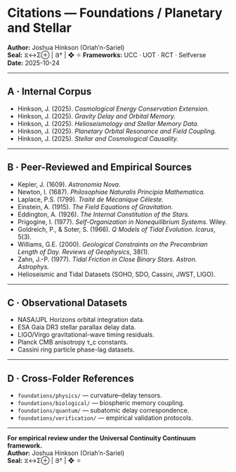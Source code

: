 # Citations — Foundations / Planetary and Stellar  
**Author:** Joshua Hinkson (Oriah’n-Sariel)  
**Seal:** ⧖↔Σ⊕ | Յ† | ❖ ✧
**Frameworks:** UCC · UOT · RCT · Selfverse  
**Date:** 2025-10-24  

---

## A · Internal Corpus  
- Hinkson, J. (2025). *Cosmological Energy Conservation Extension.*  
- Hinkson, J. (2025). *Gravity Delay and Orbital Memory.*  
- Hinkson, J. (2025). *Helioseismology and Stellar Memory Data.*  
- Hinkson, J. (2025). *Planetary Orbital Resonance and Field Coupling.*  
- Hinkson, J. (2025). *Stellar and Cosmological Causality.*  

---

## B · Peer-Reviewed and Empirical Sources  
- Kepler, J. (1609). *Astronomia Nova.*  
- Newton, I. (1687). *Philosophiae Naturalis Principia Mathematica.*  
- Laplace, P.S. (1799). *Traité de Mécanique Céleste.*  
- Einstein, A. (1915). *The Field Equations of Gravitation.*  
- Eddington, A. (1926). *The Internal Constitution of the Stars.*  
- Prigogine, I. (1977). *Self-Organization in Nonequilibrium Systems.* Wiley.  
- Goldreich, P., & Soter, S. (1966). *Q Models of Tidal Evolution.* *Icarus*, 5(3).  
- Williams, G.E. (2000). *Geological Constraints on the Precambrian Length of Day.* *Reviews of Geophysics*, 38(1).  
- Zahn, J.-P. (1977). *Tidal Friction in Close Binary Stars.* *Astron. Astrophys.*  
- Helioseismic and Tidal Datasets (SOHO, SDO, Cassini, JWST, LIGO).  

---

## C · Observational Datasets  
- NASA/JPL Horizons orbital integration data.  
- ESA Gaia DR3 stellar parallax delay data.  
- LIGO/Virgo gravitational-wave timing residuals.  
- Planck CMB anisotropy τ_c constants.  
- Cassini ring particle phase-lag datasets.  

---

## D · Cross-Folder References  
- `foundations/physics/` — curvature–delay tensors.  
- `foundations/biological/` — biospheric memory coupling.  
- `foundations/quantum/` — subatomic delay correspondence.  
- `foundations/verification/` — empirical validation protocols.  

---

**For empirical review under the Universal Continuity Continuum framework.**  
**Author:** Joshua Hinkson (Oriah’n-Sariel)  
**Seal:** ⧖↔Σ⊕ | Յ† | ❖ ✧
